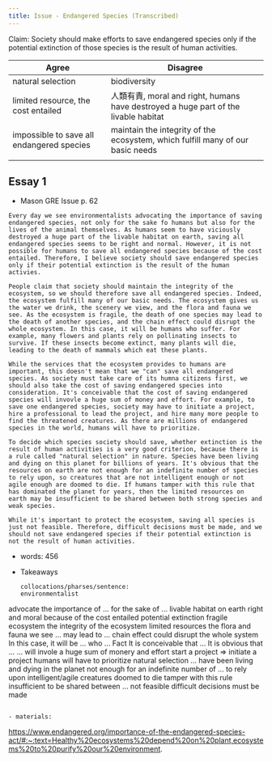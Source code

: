 ```yaml
---
title: Issue - Endangered Species (Transcribed)
---
```


Claim: Society should make efforts to save endangered species only if the potential extinction of those species is the result of human activities.

| Agree                                     | Disagree                                                     |
| ----------------------------------------- | ------------------------------------------------------------ |
| natural selection                         | biodiversity                                                 |
| limited resource, the cost entailed       | 人類有責, moral and right, humans have destroyed a huge part of the livable habitat |
| impossible to save all endangered species | maintain the integrity of the ecosystem, which fulfill many of our basic needs |
|                                           |                                                              |

## Essay 1
 - Mason GRE Issue p. 62 

```
Every day we see environmentalists advocating the importance of saving endangered species, not only for the sake fo humans but also for the lives of the animal themselves. As humans seem to have viciously destroyed a huge part of the livable habitat on earth, saving all endangered species seems to be right and normal. However, it is not possible for humans to save all endangered species because of the cost entailed. Therefore, I believe society should save endangered species only if their potential extinction is the result of the human activies. 

People claim that society should maintain the integrity of the ecosystem, so we should therefore save all endangered species. Indeed, the ecosystem fulfill many of our basic needs. The ecosystem gives us the water we drink, the scenery we view, and the flora and fauna we see. As the ecosystem is fragile, the death of one species may lead to the death of another species, and the chain effect could disrupt the whole ecosystem. In this case, it will be humans who suffer. For example, many flowers and plants rely on pollinating insects to survive. If these insects become extinct, many plants will die, leading to the death of mammals which eat these plants.

While the services that the ecosystem provides to humans are important, this doesn't mean that we "can" save all endangered species. As society must take care of its humna citizens first, we should also take the cost of saving endangered species into consideration. It's conceivable that the cost of saving endangered species will invovle a huge sum of money and effort. For example, to save one endangered species, society may have to initiate a project, hire a professional to lead the project, and hire many more people to find the threatened creatures. As there are millions of endangered species in the world, humans will have to prioritize.

To decide which species society should save, whether extinction is the result of human activities is a very good criterion, because there is a rule called "natural selection" in nature. Species have been living and dying on this planet for billions of years. It's obvious that the resources on earth are not enough for an indefinite number of species to rely upon, so creatures that are not intelligent enough or not agile enough are doomed to die. If humans tamper with this rule that has dominated the planet for years, then the limited resources on earth may be insufficient to be shared between both strong species and weak species.

While it's important to protect the ecosystem, saving all species is just not feasible. Therefore, difficult decisions must be made, and we should not save endangered species if their potential extinction is not the result of human activities.

```

- words: 456

- Takeaways

  ```
  collocations/pharses/sentence:
  environmentalist
advocate the importance of ...
  for the sake of ...
  livable habitat on earth
  right and moral
  because of the cost entailed
  potential extinction
  fragile ecosystem
  the integrity of the ecosystem
  limited resources
  the flora and fauna we see
  ... may lead to ...
  chain effect could disrupt the whole system
  In this case, it will be ... who ...
  Fact
      It is conceivable that ...
  	It is obvious that ...
  ... will invole a huge sum of monery and effort
  start a project => initiate a project
  humans will have to prioritize
  natural selection
  ... have been living and dying in the planet
  not enough for an indefinite number of ... to rely upon
  intelligent/agile creatures
  doomed to die
  tamper with this rule
  insufficient to be shared between ...
  not feasible
  difficult decisions must be made
  
  ```
  
- materials: 

  ```
  https://www.endangered.org/importance-of-the-endangered-species-act/#:~:text=Healthy%20ecosystems%20depend%20on%20plant,ecosystems%20to%20purify%20our%20environment.
  ```

  

